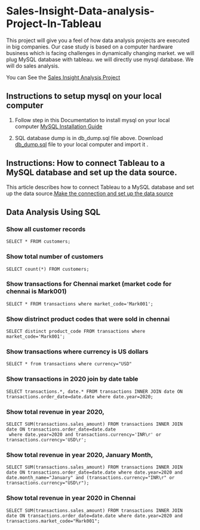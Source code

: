 # Sales-Insight-Data-analysis-Project-In-Tableau
This project will give you a feel of how data analysis projects are executed in big companies. Our case study is based on a computer hardware business which is facing challenges in dynamically changing market. we will plug MySQL database with tableau. we will directly use mysql database. We will do sales analysis.

You can See the [Sales Insight Analysis Project](https://public.tableau.com/views/SalesInsight_16339747843400/Dashboard1?:language=en-US&:display_count=n&:origin=viz_share_link)

## Instructions to setup mysql on your local computer
1. Follow step in this Documentation to install mysql on your local computer [MySQL Installation Guide](https://dev.mysql.com/doc/mysql-installation-excerpt/5.7/en/)

2. SQL database dump is in db_dump.sql file above. Download [db_dump.sql](db_dump.sql) file to your local computer and import it .

## Instructions: How to connect Tableau to a MySQL database and set up the data source.
This article describes how to connect Tableau to a MySQL database and set up the data source.[Make the connection and set up the data source](https://help.tableau.com/current/pro/desktop/en-us/examples_mysql.ht)

## Data Analysis Using SQL
### Show all customer records
```
SELECT * FROM customers;
```

### Show total number of customers
```
SELECT count(*) FROM customers;
```

### Show transactions for Chennai market (market code for chennai is Mark001)
```
SELECT * FROM transactions where market_code='Mark001';
```
### Show distrinct product codes that were sold in chennai
```
SELECT distinct product_code FROM transactions where market_code='Mark001';
```
### Show transactions where currency is US dollars
```
SELECT * from transactions where currency="USD"
```

### Show transactions in 2020 join by date table
```
SELECT transactions.*, date.* FROM transactions INNER JOIN date ON transactions.order_date=date.date where date.year=2020;
```
### Show total revenue in year 2020,
```
SELECT SUM(transactions.sales_amount) FROM transactions INNER JOIN date ON transactions.order_date=date.date
 where date.year=2020 and transactions.currency='INR\r' or transactions.currency='USD\r';
```
### Show total revenue in year 2020, January Month,
```
SELECT SUM(transactions.sales_amount) FROM transactions INNER JOIN date ON transactions.order_date=date.date where date.year=2020 and date.month_name="January" and (transactions.currency="INR\r" or transactions.currency="USD\r");
```
### Show total revenue in year 2020 in Chennai
```
SELECT SUM(transactions.sales_amount) FROM transactions INNER JOIN date ON transactions.order_date=date.date where date.year=2020 and transactions.market_code="Mark001";

```
